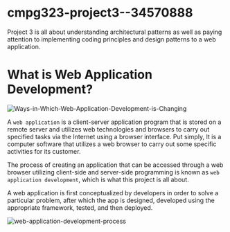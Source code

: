 # cmpg323-project3--34570888
Project 3 is all about understanding architectural patterns as well as paying attention to implementing coding principles and design patterns to a web application.

# What is Web Application Development?
![Ways-in-Which-Web-Application-Development-is-Changing](https://user-images.githubusercontent.com/83671816/189495619-ee8ffabe-f772-44a1-80f4-bd85c8a4bbda.png)

A `web application` is a client-server application program that is stored on a remote server and utilizes web technologies and browsers to carry out specified tasks via the Internet using a browser interface. Put simply, It is a computer software that utilizes a web browser to carry out some specific activities for its customer.

The process of creating an application that can be accessed through a web browser utilizing client-side and server-side programming is known as `web application development`, which is what this project is all about.

A web application is first conceptualized by developers in order to solve a particular problem, after which the app is designed, developed using the appropriate framework, tested, and then deployed.

![web-application-development-process](https://user-images.githubusercontent.com/83671816/189495953-8d7c0a28-0b34-4eaa-8596-72f194712160.png)
